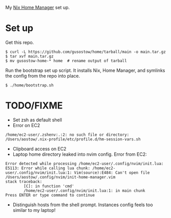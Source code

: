 My [Nix Home Manager](https://nixos.wiki/wiki/Home_Manager) set up.

# Set up

Get this repo.
```
$ curl -L https://github.com/gusostow/home/tarball/main -o main.tar.gz
$ tar xvf main.tar.gz
$ mv gusostow-home-* home  # rename output of tarball
```
Run the bootstrap set up script. It installs Nix, Home Manager, and symlinks the config from the repo into place.
```
$ ./home/bootstrap.sh
```

# TODO/FIXME

- Set zsh as default shell
- Error on EC2
```
/home/ec2-user/.zshenv:.:2: no such file or directory: /Users/aostow/.nix-profile/etc/profile.d/hm-session-vars.sh
```
- Clipboard access on EC2
- Laptop home directory leaked into nvim config. Error from EC2:
```
Error detected while processing /home/ec2-user/.config/nvim/init.lua:
E5113: Error while calling lua chunk: /home/ec2-user/.config/nvim/init.lua:1: Vim(source):E484: Can't open file /Users/aostow/.config/nvim/init-home-manager.vim
stack traceback:
        [C]: in function 'cmd'
        /home/ec2-user/.config/nvim/init.lua:1: in main chunk
Press ENTER or type command to continue
```
- Distinguish hosts from the shell prompt. Instances config feels too similar to my laptop!
